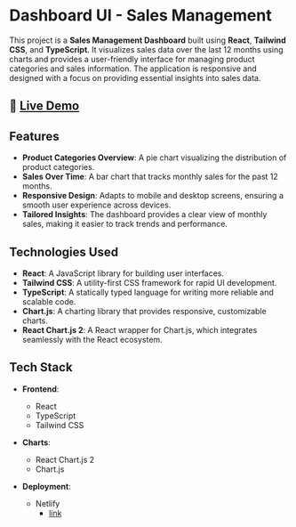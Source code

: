# Dashboard UI - Sales Management

This project is a **Sales Management Dashboard** built using **React**, **Tailwind CSS**, and **TypeScript**. It visualizes sales data over the last 12 months using charts and provides a user-friendly interface for managing product categories and sales information. The application is responsive and designed with a focus on providing essential insights into sales data.

## 🔗 [Live Demo](https://dashboard-ui-s.netlify.app)

## Features

- **Product Categories Overview**: A pie chart visualizing the distribution of product categories.
- **Sales Over Time**: A bar chart that tracks monthly sales for the past 12 months.
- **Responsive Design**: Adapts to mobile and desktop screens, ensuring a smooth user experience across devices.
- **Tailored Insights**: The dashboard provides a clear view of monthly sales, making it easier to track trends and performance.

## Technologies Used

- **React**: A JavaScript library for building user interfaces.
- **Tailwind CSS**: A utility-first CSS framework for rapid UI development.
- **TypeScript**: A statically typed language for writing more reliable and scalable code.
- **Chart.js**: A charting library that provides responsive, customizable charts.
- **React Chart.js 2**: A React wrapper for Chart.js, which integrates seamlessly with the React ecosystem.

## Tech Stack

- **Frontend**: 
  - React
  - TypeScript
  - Tailwind CSS

- **Charts**:
  - React Chart.js 2
  - Chart.js
  
- **Deployment**:
  - Netlify
    - [link](https://dashboard-ui-s.netlify.app)
